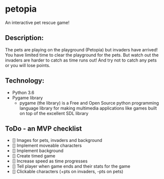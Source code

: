 # petopia
An interactive pet rescue game!

## Description:
The pets are playing on the playground (Petopia) but invaders have arrived! You have limited time to clear the playground for the pets. But watch out the invaders are harder to catch as time runs out! And try not to catch any pets or you will lose points.

## Technology:
* Python 3.6
* Pygame library 
  - pygame (the library) is a Free and Open Source python programming language library for making multimedia applications like games built     on top of the excellent SDL library
  
## ToDo - an MVP checklist
* [] Images for pets, invaders and background
* [] Implement moveable characters
* [] Implement background
* [] Create timed game
* [] Increase speed as time progresses
* [] Tell player when game ends and their stats for the game
* [] Clickable characters (+pts on invaders, -pts on pets)


